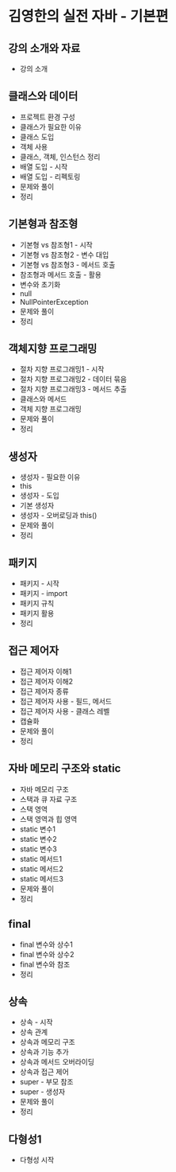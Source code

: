 # 김영한의 실전 자바 - 기본편

## 강의 소개와 자료

- 강의 소개

## 클래스와 데이터

- 프로젝트 환경 구성
- 클래스가 필요한 이유
- 클래스 도입
- 객체 사용
- 클래스, 객체, 인스턴스 정리
- 배열 도입 - 시작
- 배열 도입 - 리펙토링
- 문제와 풀이
- 정리

## 기본형과 참조형

- 기본형 vs 참조형1 - 시작
- 기본형 vs 참조형2 - 변수 대입
- 기본형 vs 참조형3 - 메서드 호출
- 참조형과 메서드 호출 - 활용
- 변수와 초기화
- null
- NullPointerException
- 문제와 풀이
- 정리

## 객체지향 프로그래밍

- 절차 지향 프로그래밍1 - 시작
- 절차 지향 프로그래밍2 - 데이터 묶음
- 절차 지향 프로그래밍3 - 메서드 추출
- 클래스와 메서드
- 객체 지향 프로그래밍
- 문제와 풀이
- 정리

## 생성자

- 생성자 - 필요한 이유
- this
- 생성자 - 도입
- 기본 생성자
- 생성자 - 오버로딩과 this()
- 문제와 풀이
- 정리

## 패키지

- 패키지 - 시작
- 패키지 - import
- 패키지 규칙
- 패키지 활용
- 정리

## 접근 제어자

- 접근 제어자 이해1
- 접근 제어자 이해2
- 접근 제어자 종류
- 접근 제어자 사용 - 필드, 메서드
- 접근 제어자 사용 - 클래스 레벨
- 캡슐화
- 문제와 풀이
- 정리

## 자바 메모리 구조와 static

- 자바 메모리 구조
- 스택과 큐 자료 구조
- 스택 영역
- 스택 영역과 힙 영역
- static 변수1
- static 변수2
- static 변수3
- static 메서드1
- static 메서드2
- static 메서드3
- 문제와 풀이
- 정리

## final

- final 변수와 상수1
- final 변수와 상수2
- final 변수와 참조
- 정리

## 상속

- 상속 - 시작
- 상속 관계
- 상속과 메모리 구조
- 상속과 기능 추가
- 상속과 메서드 오버라이딩
- 상속과 접근 제어
- super - 부모 참조
- super - 생성자
- 문제와 풀이
- 정리

## 다형성1

- 다형성 시작